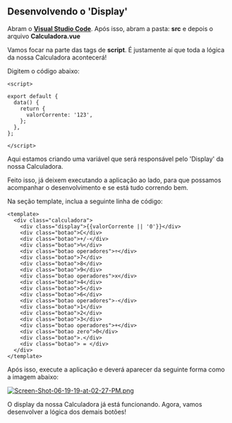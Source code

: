 ## Desenvolvendo o 'Display'

Abram o **[Visual Studio Code](https://code.visualstudio.com/?WT.mc_id=devto-blog-gllemos)**. Após isso, abram a pasta: **src** e depois o arquivo **Calculadora.vue**

Vamos focar na parte das tags de **script**.
É justamente aí que toda a lógica da nossa Calculadora acontecerá! 

Digitem o código abaixo:

```vue
<script>

export default {
  data() {
    return {
      valorCorrente: '123',
    };
  },
};

</script>
```
Aqui estamos criando uma variável que será responsável pelo 'Display' da nossa Calculadora.

Feito isso, já deixem executando a aplicação ao lado, para que possamos acompanhar o desenvolvimento e se está tudo correndo bem.

Na seção template, inclua a seguinte linha de código:

```vue
<template>
  <div class="calculadora">
    <div class="display">{{valorCorrente || '0'}}</div>
    <div class="botao">C</div>
    <div class="botao">+/-</div>
    <div class="botao">%</div>
    <div class="botao operadores">÷</div>
    <div class="botao">7</div>
    <div class="botao">8</div>
    <div class="botao">9</div>
    <div class="botao operadores">x</div>
    <div class="botao">4</div>
    <div class="botao">5</div>
    <div class="botao">6</div>
    <div class="botao operadores">-</div>
    <div class="botao">1</div>
    <div class="botao">2</div>
    <div class="botao">3</div>
    <div class="botao operadores">+</div>
    <div class="botao zero">0</div>
    <div class="botao">.</div>
    <div class="botao"> = </div>
  </div>
</template>
```
Após isso, execute a aplicação e deverá aparecer da seguinte forma como a imagem abaixo:

[![Screen-Shot-06-19-19-at-02-27-PM.png](https://i.postimg.cc/W4r9r6L4/Screen-Shot-06-19-19-at-02-27-PM.png)](https://postimg.cc/5H4qWztc)

O display da nossa Calculadora já está funcionando. Agora, vamos desenvolver a lógica dos demais botões!